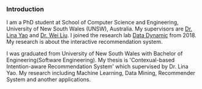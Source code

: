 ### Introduction
I am a PhD student at School of Computer Science and Engineering, University of New South Wales (UNSW), Australia. My supervisors are [Dr. Lina Yao](http://linayao.com) and
        [Dr. Wei Liu](https://sites.google.com/view/weiliuhomepage). I joined the research lab [Data Dynamic](http://insdata.org/beta) from 2018. My research is about the interactive recommendation system.

I was graduated from University of New South Wales with Bachelor of Engineering(Software Engineering). My thesis is 'Contexual-based Intention-aware Recommendation System' which supervised by Dr. Lina Yao.
My research including Machine Learning, Data Mining, Recommender System and another applications.

